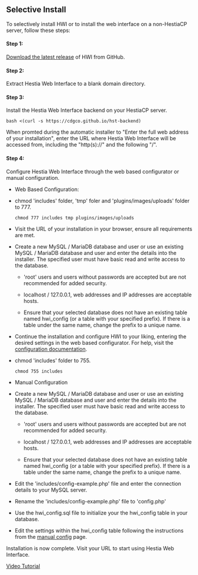 ## Selective Install
To selectively install HWI or to install the web interface on a non-HestiaCP server, follow these steps:


#### Step 1:
[Download the latest release](https://github.com/cdgco/HestiaWebInterface/archive/v1.0.0.zip) of HWI from GitHub.

#### Step 2:
Extract Hestia Web Interface to a blank domain directory.

#### Step 3:
Install the Hestia Web Interface backend on your HestiaCP server.
```shell
bash <(curl -s https://cdgco.github.io/hst-backend)
```
  
When promted during the automatic installer to "Enter the full web address of your installation", enter the URL where Hestia Web Interface will be accessed from, including the "http(s)://" and the following "/".

#### Step 4:
Configure Hestia Web Interface through the web based configurator or manual configuration.

* Web Based Configuration:
    
 - chmod 'includes' folder, 'tmp' foler and 'plugins/images/uploads' folder to 777.
    ```shell
    chmod 777 includes tmp plugins/images/uploads
    ```
  
 - Visit the URL of your installation in your browser, ensure all requirements are met.

 - Create a new MySQL / MariaDB database and user or use an existing MySQL / MariaDB database and user and enter the details into the installer. The specified user must have basic read and write access to the database.

   - 'root' users and users without passwords are accepted but are not recommended for added security. 

   - localhost / 127.0.0.1, web addresses and IP addresses are acceptable hosts. 

   - Ensure that your selected database does not have an existing table named hwi_config (or a table with your specified prefix). If there is a table under the same name, change the prefix to a unique name.

  - Continue the installation and configure HWI to your liking, entering the desired settings in the web based configurator. For help, visit the [configuration documentation](web-config).

  - chmod 'includes' folder to 755.
    ```shell
    chmod 755 includes
    ```
* Manual Configuration

 - Create a new MySQL / MariaDB database and user or use an existing MySQL / MariaDB database and user and enter the details into the installer. The specified user must have basic read and write access to the database.

   - 'root' users and users without passwords are accepted but are not recommended for added security. 

   - localhost / 127.0.0.1, web addresses and IP addresses are acceptable hosts. 

   - Ensure that your selected database does not have an existing table named hwi_config (or a table with your specified prefix). If there is a table under the same name, change the prefix to a unique name.

 - Edit the 'includes/config-example.php' file and enter the connection details to your MySQL server.
 
 - Rename the 'includes/config-example.php' file to 'config.php'
 
 - Use the hwi_config.sql file to initialize your the hwi_config table in your database.
 
 - Edit the settings within the hwi_config table following the instructions from the [manual config](manual-config) page.

Installation is now complete. Visit your URL to start using Hestia Web Interface.


[Video Tutorial](https://www.youtube.com/watch?v=L73EDpc0H9Q&list=PL4JkcC_rCsyf9ha5OBrWqDS4xWC3hZgfz)
